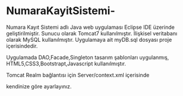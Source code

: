 # NumaraKayitSistemi-

Numara Kayıt Sistemi adlı Java web uygulaması Eclipse IDE üzerinde geliştirilmiştir.
Sunucu olarak Tomcat7 kullanılmıştır.
İlişkisel veritabanı olarak MySQL  kullanılmıştır. Uygulamaya ait myDB.sql dosyası proje içerisindedir. 

Uygulamada DAO,Facade,Singleton tasarım şablonları uygulanmış, HTML5,CSS3,Bootstrapt,Javascript kullanılmıştır.

Tomcat Realm bağlantısı için Server/context.xml içerisinde 
<Resource 
name="jdbc/myDB" 
auth="Container"
type="javax.sql.DataSource"
maxActive="100"
maxIdle="30"
maxWait="10000"
username="root" 
password="veritabani şifresi" 
driverClassName="com.mysql.jdbc.Driver"
url="jdbc:mysql://localhost:3306/mydb"
factory="org.apache.tomcat.jdbc.pool.DataSourceFactory"/>

kendinize göre ayarlayınız.
